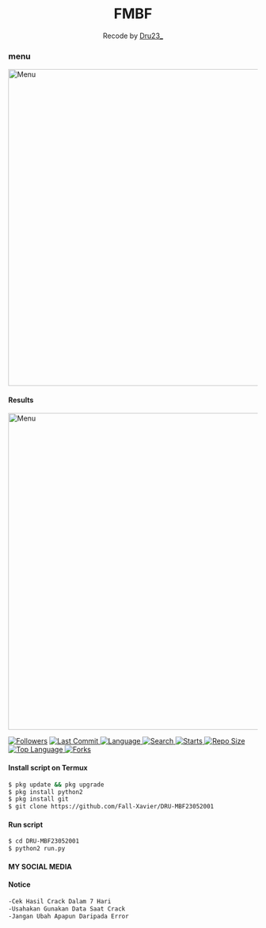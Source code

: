<h1 align="center">
  FMBF
</h1>
</div>
<p align="center">
  Recode by <a href="https://www.facebook.com/Bang.badru23">Dru23_</a>
</p>
<p align="center">
 
### menu
 <img src="https://github.com/Dru-Crack22/DRU-MBF23052001/blob/main/Screenshot_20210604_230504.jpg" width="640" title="Menu" alt="Menu">
</p>

#### Results
 <img src="https://github.com/Dru-Crack22/DRU-MBF23052001/blob/main/Screenshot_20210605_025105.jpg" width="640" title="Menu" alt="Menu">
</p>

<a href="https://github.com/Dru-Crack22">
<img title="Followers" src=""></a>
<a href="">
  <a href="">
    <img alt="Last Commit" src=""/>
  </a>
  <a href="">
    <img alt="Language" src=""/>
  </a>
  <a href="">
    <img alt="Search" src=""/>
  </a>
  <a href="">
    <img alt="Starts" src=""/>
  </a>
<a href="">
    <img alt="Repo Size" src=""/>
  </a>

<a href="">
    <img alt="Top Language" src=""/> <a href="">
    <img alt="Forks" src=""/>
  </a>
</div>
<p align="center">

#### Install script on Termux
```bash
$ pkg update && pkg upgrade
$ pkg install python2
$ pkg install git
$ git clone https://github.com/Fall-Xavier/DRU-MBF23052001
```
#### Run script
```bash
$ cd DRU-MBF23052001
$ python2 run.py
```
#### MY SOCIAL MEDIA


#### Notice 
```bash 
-Cek Hasil Crack Dalam 7 Hari
-Usahakan Gunakan Data Saat Crack
-Jangan Ubah Apapun Daripada Error
